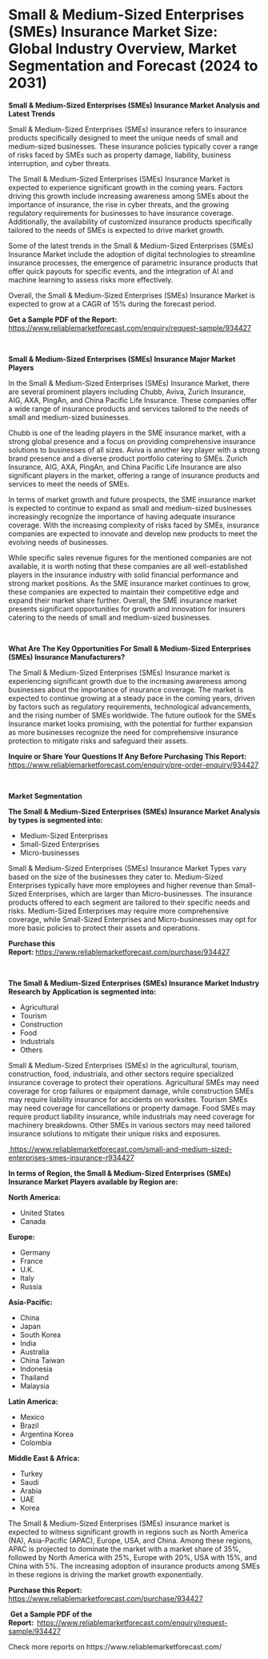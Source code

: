 <p><h1>Small & Medium-Sized Enterprises (SMEs) Insurance Market Size: Global Industry Overview, Market Segmentation and Forecast (2024 to 2031)</h1></p><p><strong>Small & Medium-Sized Enterprises (SMEs) Insurance Market Analysis and Latest Trends</strong></p>
<p><p>Small & Medium-Sized Enterprises (SMEs) insurance refers to insurance products specifically designed to meet the unique needs of small and medium-sized businesses. These insurance policies typically cover a range of risks faced by SMEs such as property damage, liability, business interruption, and cyber threats.</p><p>The Small & Medium-Sized Enterprises (SMEs) Insurance Market is expected to experience significant growth in the coming years. Factors driving this growth include increasing awareness among SMEs about the importance of insurance, the rise in cyber threats, and the growing regulatory requirements for businesses to have insurance coverage. Additionally, the availability of customized insurance products specifically tailored to the needs of SMEs is expected to drive market growth.</p><p>Some of the latest trends in the Small & Medium-Sized Enterprises (SMEs) Insurance Market include the adoption of digital technologies to streamline insurance processes, the emergence of parametric insurance products that offer quick payouts for specific events, and the integration of AI and machine learning to assess risks more effectively.</p><p>Overall, the Small & Medium-Sized Enterprises (SMEs) Insurance Market is expected to grow at a CAGR of 15% during the forecast period.</p></p>
<p><strong>Get a Sample PDF of the Report:&nbsp;</strong> <a href="https://www.reliablemarketforecast.com/enquiry/request-sample/934427">https://www.reliablemarketforecast.com/enquiry/request-sample/934427</a></p>
<p>&nbsp;</p>
<p><strong>Small & Medium-Sized Enterprises (SMEs) Insurance Major Market Players</strong></p>
<p><p>In the Small & Medium-Sized Enterprises (SMEs) Insurance Market, there are several prominent players including Chubb, Aviva, Zurich Insurance, AIG, AXA, PingAn, and China Pacific Life Insurance. These companies offer a wide range of insurance products and services tailored to the needs of small and medium-sized businesses.</p><p>Chubb is one of the leading players in the SME insurance market, with a strong global presence and a focus on providing comprehensive insurance solutions to businesses of all sizes. Aviva is another key player with a strong brand presence and a diverse product portfolio catering to SMEs. Zurich Insurance, AIG, AXA, PingAn, and China Pacific Life Insurance are also significant players in the market, offering a range of insurance products and services to meet the needs of SMEs.</p><p>In terms of market growth and future prospects, the SME insurance market is expected to continue to expand as small and medium-sized businesses increasingly recognize the importance of having adequate insurance coverage. With the increasing complexity of risks faced by SMEs, insurance companies are expected to innovate and develop new products to meet the evolving needs of businesses.</p><p>While specific sales revenue figures for the mentioned companies are not available, it is worth noting that these companies are all well-established players in the insurance industry with solid financial performance and strong market positions. As the SME insurance market continues to grow, these companies are expected to maintain their competitive edge and expand their market share further. Overall, the SME insurance market presents significant opportunities for growth and innovation for insurers catering to the needs of small and medium-sized businesses.</p></p>
<p>&nbsp;</p>
<p><strong>What Are The Key Opportunities For Small & Medium-Sized Enterprises (SMEs) Insurance Manufacturers?</strong></p>
<p><p>The Small & Medium-Sized Enterprises (SMEs) Insurance market is experiencing significant growth due to the increasing awareness among businesses about the importance of insurance coverage. The market is expected to continue growing at a steady pace in the coming years, driven by factors such as regulatory requirements, technological advancements, and the rising number of SMEs worldwide. The future outlook for the SMEs Insurance market looks promising, with the potential for further expansion as more businesses recognize the need for comprehensive insurance protection to mitigate risks and safeguard their assets.</p></p>
<p><strong>Inquire or Share Your Questions If Any Before Purchasing This Report:</strong> <a href="https://www.reliablemarketforecast.com/enquiry/pre-order-enquiry/934427">https://www.reliablemarketforecast.com/enquiry/pre-order-enquiry/934427</a></p>
<p>&nbsp;</p>
<p><strong>Market Segmentation</strong></p>
<p><strong>The Small & Medium-Sized Enterprises (SMEs) Insurance Market Analysis by types is segmented into:</strong></p>
<p><ul><li>Medium-Sized Enterprises</li><li>Small-Sized Enterprises</li><li>Micro-businesses</li></ul></p>
<p><p>Small & Medium-Sized Enterprises (SMEs) Insurance Market Types vary based on the size of the businesses they cater to. Medium-Sized Enterprises typically have more employees and higher revenue than Small-Sized Enterprises, which are larger than Micro-businesses. The insurance products offered to each segment are tailored to their specific needs and risks. Medium-Sized Enterprises may require more comprehensive coverage, while Small-Sized Enterprises and Micro-businesses may opt for more basic policies to protect their assets and operations.</p></p>
<p><strong>Purchase this Report:&nbsp;</strong><a href="https://www.reliablemarketforecast.com/purchase/934427">https://www.reliablemarketforecast.com/purchase/934427</a></p>
<p>&nbsp;</p>
<p><strong>The Small & Medium-Sized Enterprises (SMEs) Insurance Market Industry Research by Application is segmented into:</strong></p>
<p><ul><li>Agricultural</li><li>Tourism</li><li>Construction</li><li>Food</li><li>Industrials</li><li>Others</li></ul></p>
<p><p>Small & Medium-Sized Enterprises (SMEs) in the agricultural, tourism, construction, food, industrials, and other sectors require specialized insurance coverage to protect their operations. Agricultural SMEs may need coverage for crop failures or equipment damage, while construction SMEs may require liability insurance for accidents on worksites. Tourism SMEs may need coverage for cancellations or property damage. Food SMEs may require product liability insurance, while industrials may need coverage for machinery breakdowns. Other SMEs in various sectors may need tailored insurance solutions to mitigate their unique risks and exposures.</p></p>
<p><a href="https://www.reliablemarketforecast.com/small-and-medium-sized-enterprises-smes-insurance-r934427">&nbsp;https://www.reliablemarketforecast.com/small-and-medium-sized-enterprises-smes-insurance-r934427</a></p>
<p><strong>In terms of Region, the Small & Medium-Sized Enterprises (SMEs) Insurance Market Players available by Region are:</strong></p>
<p>
    <p> <strong> North America: </strong>
        <ul>
            <li>United States</li>
            <li>Canada</li>
        </ul>
        </p> 
    <p> <strong> Europe: </strong>
        <ul>
            <li>Germany</li>
            <li>France</li>
            <li>U.K.</li>
            <li>Italy</li>
            <li>Russia</li>
        </ul>
        </p> 
    <p> <strong> Asia-Pacific: </strong>
        <ul>
            <li>China</li>
            <li>Japan</li>
            <li>South Korea</li>
            <li>India</li>
            <li>Australia</li>
            <li>China Taiwan</li>
            <li>Indonesia</li>
            <li>Thailand</li>
            <li>Malaysia</li>
        </ul>
        </p> 
    <p> <strong> Latin America: </strong>
        <ul>
            <li>Mexico</li>
            <li>Brazil</li>
            <li>Argentina Korea</li>
            <li>Colombia</li>
        </ul>
        </p> 
    <p> <strong> Middle East & Africa: </strong>
        <ul>
            <li>Turkey</li>
            <li>Saudi</li>
            <li>Arabia</li>
            <li>UAE</li>
            <li>Korea</li>
        </ul>
    </p>
    </p>
<p><p>The Small & Medium-Sized Enterprises (SMEs) insurance market is expected to witness significant growth in regions such as North America (NA), Asia-Pacific (APAC), Europe, USA, and China. Among these regions, APAC is projected to dominate the market with a market share of 35%, followed by North America with 25%, Europe with 20%, USA with 15%, and China with 5%. The increasing adoption of insurance products among SMEs in these regions is driving the market growth exponentially.</p></p>
<p><strong>Purchase this Report: </strong><a href="https://www.reliablemarketforecast.com/purchase/934427">https://www.reliablemarketforecast.com/purchase/934427</a></p>
<p>&nbsp;<strong>Get a Sample PDF of the Report:&nbsp;&nbsp;</strong><a href="https://www.reliablemarketforecast.com/enquiry/request-sample/934427">https://www.reliablemarketforecast.com/enquiry/request-sample/934427</a></p>
<p><strong></strong></p>
<p>Check more reports on https://www.reliablemarketforecast.com/</p>